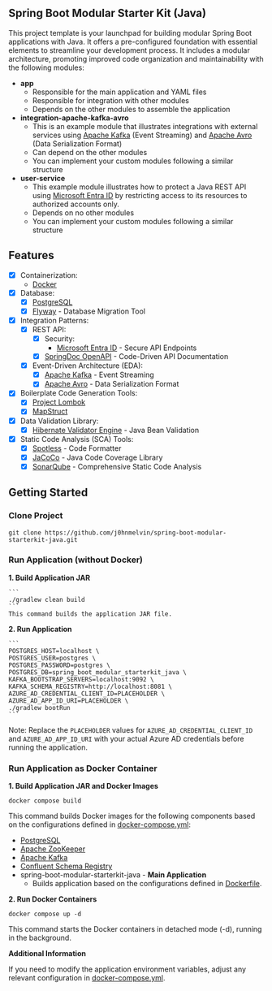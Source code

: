 ## Spring Boot Modular Starter Kit (Java)

This project template is your launchpad for building modular Spring Boot applications with Java. It offers a pre-configured foundation with essential elements to streamline your development process. It includes a modular architecture, promoting improved code organization and maintainability with the following modules:
- **app**
  - Responsible for the main application and YAML files
  - Responsible for integration with other modules
  - Depends on the other modules to assemble the application
- **integration-apache-kafka-avro**
  - This is an example module that illustrates integrations with external services using [Apache Kafka](https://kafka.apache.org) (Event Streaming) and [Apache Avro](https://avro.apache.org) (Data Serialization Format)
  - Can depend on the other modules
  - You can implement your custom modules following a similar structure
- **user-service**
  - This example module illustrates how to protect a Java REST API using [Microsoft Entra ID](https://learn.microsoft.com/en-us/azure/developer/java/spring-framework/spring-boot-starter-for-azure-active-directory-developer-guide?tabs=SpringCloudAzure5x) by restricting access to its resources to authorized accounts only.
  - Depends on no other modules
  - You can implement your custom modules following a similar structure

## Features

- [x] Containerization:
  - [Docker](https://www.docker.com)
- [x] Database:
  - [x] [PostgreSQL](https://www.postgresql.org/)
  - [x] [Flyway](https://flywaydb.org/documentation/usage/gradle/) - Database Migration Tool
- [x] Integration Patterns:
  - [x] REST API:
    - [x] Security:
      - [Microsoft Entra ID](https://learn.microsoft.com/en-us/azure/developer/java/spring-framework/spring-boot-starter-for-azure-active-directory-developer-guide?tabs=SpringCloudAzure5x) - Secure API Endpoints
    - [x] [SpringDoc OpenAPI](https://springdoc.org) - Code-Driven API Documentation
  - [x] Event-Driven Architecture (EDA):
    - [x] [Apache Kafka](https://kafka.apache.org) - Event Streaming
    - [x] [Apache Avro](https://avro.apache.org) - Data Serialization Format
- [x] Boilerplate Code Generation Tools:
  - [x] [Project Lombok](https://hibernate.org/validator/)
  - [x] [MapStruct](https://mapstruct.org)
- [x] Data Validation Library:
  - [x] [Hibernate Validator Engine](https://hibernate.org/validator/) - Java Bean Validation
- [x] Static Code Analysis (SCA) Tools:
  - [x] [Spotless](https://github.com/diffplug/spotless) - Code Formatter
  - [x] [JaCoCo](https://github.com/jacoco/jacoco) - Java Code Coverage Library
  - [x] [SonarQube](https://plugins.gradle.org/plugin/org.sonarqube) - Comprehensive Static Code Analysis

## Getting Started

### Clone Project
```
git clone https://github.com/j0hnmelvin/spring-boot-modular-starterkit-java.git
```

### Run Application (without Docker)

**1. Build Application JAR**

    ```
    ./gradlew clean build
    ```
    This command builds the application JAR file.


**2. Run Application**

    ```
    POSTGRES_HOST=localhost \
    POSTGRES_USER=postgres \
    POSTGRES_PASSWORD=postgres \
    POSTGRES_DB=spring_boot_modular_starterkit_java \
    KAFKA_BOOTSTRAP_SERVERS=localhost:9092 \
    KAFKA_SCHEMA_REGISTRY=http://localhost:8081 \
    AZURE_AD_CREDENTIAL_CLIENT_ID=PLACEHOLDER \
    AZURE_AD_APP_ID_URI=PLACEHOLDER \
    ./gradlew bootRun
    ```
Note: Replace the `PLACEHOLDER` values for `AZURE_AD_CREDENTIAL_CLIENT_ID` and `AZURE_AD_APP_ID_URI` with your actual Azure AD credentials before running the application.

### Run Application as Docker Container

**1. Build Application JAR and Docker Images**

```
docker compose build
```

This command builds Docker images for the following components based on the configurations defined in [docker-compose.yml](./docker-compose.yml):
- [PostgreSQL](https://www.postgresql.org/)
- [Apache ZooKeeper](https://zookeeper.apache.org)
- [Apache Kafka](https://kafka.apache.org)
- [Confluent Schema Registry](https://docs.confluent.io/platform/current/schema-registry/index.html)
- spring-boot-modular-starterkit-java - **Main Application**
  - Builds application based on the configurations defined in [Dockerfile](./Dockerfile).


**2. Run Docker Containers**

```
docker compose up -d
```

This command starts the Docker containers in detached mode (-d), running in the background.


**Additional Information**

   If you need to modify the application environment variables, adjust any relevant configuration in [docker-compose.yml](./docker-compose.yml).